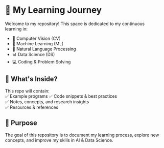 # 🚀 My Learning Journey  

Welcome to my repository! This space is dedicated to my continuous learning in:  

- 👀 Computer Vision (CV)
- 🧠 Machine Learning (ML) 
- 🤖 Natural Language Processing 
- 📊 Data Science (DS)
- 💻 Coding & Problem Solving  

## 📌 What's Inside?  
This repo will contain:  
✅ Example programs
✅ Code snippets & best practices  
✅ Notes, concepts, and research insights  
✅ Resources & references  

## 🎯 Purpose  
The goal of this repository is to document my learning process, explore new concepts, and improve my skills in AI & Data Science.  
